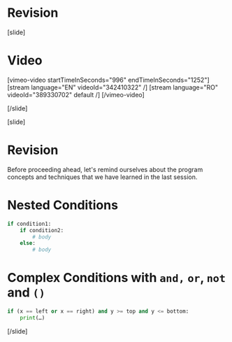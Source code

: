 # Revision 

[slide]
# Video

[vimeo-video startTimeInSeconds="996" endTimeInSeconds="1252"]
[stream language="EN" videoId="342410322"  /]
[stream language="RO" videoId="389330702" default /]
[/vimeo-video]

[/slide]

[slide]
# Revision 
Before proceeding ahead, let's remind ourselves about the program concepts and techniques that we have learned in the last session.

# Nested Conditions
```py
if condition1:
    if condition2:
        # body
    else:
        # body
```

# Complex Conditions with `and,` `or`, `not` and `()`
```py
if (x == left or x == right) and y >= top and y <= bottom:
    print(…)
```
[/slide]